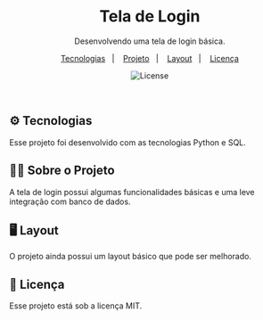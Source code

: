 <h1 align="center"> Tela de Login </h1>

<p align="center">
Desenvolvendo uma tela de login básica. <br/>

</p>

<p align="center">
  <a href="#-tecnologias">Tecnologias</a>&nbsp;&nbsp;&nbsp;|&nbsp;&nbsp;&nbsp;
  <a href="#-projeto">Projeto</a>&nbsp;&nbsp;&nbsp;|&nbsp;&nbsp;&nbsp;
  <a href="#-layout">Layout</a>&nbsp;&nbsp;&nbsp;|&nbsp;&nbsp;&nbsp;
  <a href="#memo-licença">Licença</a>
</p>

<p align="center">
  <img alt="License" src="https://img.shields.io/static/v1?label=license&message=MIT&color=49AA26&labelColor=000000">
</p>

<br>


## ⚙ Tecnologias

Esse projeto foi desenvolvido com as tecnologias Python e SQL.

## 👩‍💻 Sobre o Projeto

A tela de login possui algumas funcionalidades básicas e uma leve integração com banco de dados.


## 🖥 Layout

O projeto ainda possui um layout básico que pode ser melhorado.

## :memo: Licença

Esse projeto está sob a licença MIT.
